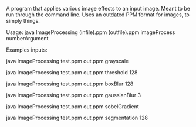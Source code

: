A program that applies various image effects to an input image. Meant to be run through the command line. Uses an outdated PPM format for images, to simply things.

Usage: java ImageProcessing (infile).ppm (outfile).ppm imageProcess numberArgument

Examples inputs:

java ImageProcessing test.ppm out.ppm grayscale

java ImageProcessing test.ppm out.ppm threshold 128

java ImageProcessing test.ppm out.ppm boxBlur 128

java ImageProcessing test.ppm out.ppm gaussianBlur 3

java ImageProcessing test.ppm out.ppm sobelGradient

java ImageProcessing test.ppm out.ppm segmentation 128
